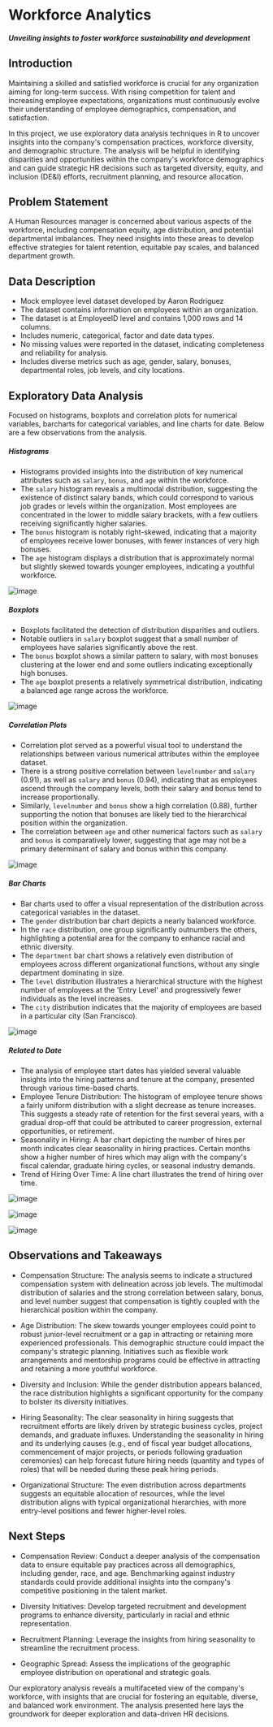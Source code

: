 # Workforce Analytics
#### _Unveiling insights to foster workforce sustainability and development_


## Introduction
Maintaining a skilled and satisfied workforce is crucial for any organization aiming for long-term success. With rising competition for talent and increasing employee expectations, organizations must continuously evolve their understanding of employee demographics, compensation, and satisfaction. 

In this project, we use exploratory data analysis techniques in R to uncover insights into the company's compensation practices, workforce diversity, and demographic structure. The analysis will be helpful in identifying disparities and opportunities within the company's workforce demographics and can guide strategic HR decisions such as targeted diversity, equity, and inclusion (DE&I) efforts, recruitment planning, and resource allocation.

## Problem Statement
A Human Resources manager is concerned about various aspects of the workforce, including compensation equity, age distribution, and potential departmental imbalances. They need insights into these areas to develop effective strategies for talent retention, equitable pay scales, and balanced department growth.

## Data Description
- Mock employee level dataset developed by Aaron Rodriguez
- The dataset contains information on employees within an organization.
- The dataset is at EmployeeID level and contains 1,000 rows and 14 columns.
- Includes numeric, categorical, factor and date data types.
- No missing values were reported in the dataset, indicating completeness and reliability for analysis.
- Includes diverse metrics such as age, gender, salary, bonuses, departmental roles, job levels, and city locations.

## Exploratory Data Analysis
Focused on histograms, boxplots and correlation plots for numerical variables, barcharts for categorical variables, and line charts for date. Below are a few observations from the analysis.


##### _Histograms_
 - Histograms provided insights into the distribution of key numerical attributes such as `salary`, `bonus`, and `age` within the workforce.
 - The `salary` histogram reveals a multimodal distribution, suggesting the existence of distinct salary bands, which could correspond to various job grades or levels within the organization. Most employees are concentrated in the lower to middle salary brackets, with a few outliers receiving significantly higher salaries.
 - The `bonus` histogram is notably right-skewed, indicating that a majority of employees receive lower bonuses, with fewer instances of very high bonuses.
 - The `age` histogram displays a distribution that is approximately normal but slightly skewed towards younger employees, indicating a youthful workforce. 


![image](https://github.com/isabhinav/HRExploration1/assets/130937665/8e6ca686-6ea8-4b3a-92e7-c9a2adf96c77)


##### _Boxplots_
 - Boxplots facilitated the detection of distribution disparities and outliers.
 - Notable outliers in `salary` boxplot suggest that a small number of employees have salaries significantly above the rest.
 - The `bonus` boxplot shows a similar pattern to salary, with most bonuses clustering at the lower end and some outliers indicating exceptionally high bonuses.
 - The `age` boxplot presents a relatively symmetrical distribution, indicating a balanced age range across the workforce. 
 

![image](https://github.com/isabhinav/HRExploration1/assets/130937665/dec37102-1bab-48ee-be23-3c6681b39e14)



##### _Correlation Plots_
 - Correlation plot served as a powerful visual tool to understand the relationships between various numerical attributes within the employee dataset.
 - There is a strong positive correlation between `levelnumber` and `salary` (0.91), as well as `salary` and `bonus` (0.94), indicating that as employees ascend through the company levels, both their salary and bonus tend to increase proportionally.
 - Similarly, `levelnumber` and `bonus` show a high correlation (0.88), further supporting the notion that bonuses are likely tied to the hierarchical position within the organization.
 - The correlation between `age` and other numerical factors such as `salary` and `bonus` is comparatively lower, suggesting that age may not be a primary determinant of salary and bonus within this company.


![image](https://github.com/isabhinav/HRExploration1/assets/130937665/248c792d-858d-430c-b5be-fd6f3074417b)


##### _Bar Charts_
- Bar charts used to offer a visual representation of the distribution across categorical variables in the dataset.
- The `gender` distribution bar chart depicts a nearly balanced workforce.
- In the `race` distribution, one group significantly outnumbers the others, highlighting a potential area for the company to enhance racial and ethnic diversity.
- The `department` bar chart shows a relatively even distribution of employees across different organizational functions, without any single department dominating in size.
- The `level` distribution illustrates a hierarchical structure with the highest number of employees at the 'Entry Level' and progressively fewer individuals as the level increases.
- The `city` distribution indicates that the majority of employees are based in a particular city (San Francisco).


![image](https://github.com/isabhinav/HRExploration1/assets/130937665/02702498-0065-45bd-b0a5-0b79d4e3776b)


##### _Related to Date_
- The analysis of employee start dates has yielded several valuable insights into the hiring patterns and tenure at the company, presented through various time-based charts.
- Employee Tenure Distribution: The histogram of employee tenure shows a fairly uniform distribution with a slight decrease as tenure increases. This suggests a steady rate of retention for the first several years, with a gradual drop-off that could be attributed to career progression, external opportunities, or retirement.
- Seasonality in Hiring: A bar chart depicting the number of hires per month indicates clear seasonality in hiring practices. Certain months show a higher number of hires which may align with the company's fiscal calendar, graduate hiring cycles, or seasonal industry demands.
- Trend of Hiring Over Time: A line chart illustrates the trend of hiring over time. 


![image](https://github.com/isabhinav/HRExploration1/assets/130937665/8736622f-a6b4-443a-8fc1-4bc7b14d3212)

![image](https://github.com/isabhinav/HRExploration1/assets/130937665/198480b2-b1e3-4bb9-bf26-11690d73f20f)

![image](https://github.com/isabhinav/HRExploration1/assets/130937665/3b655b7d-1340-4707-80ec-07041948c38f)



## Observations and Takeaways
- Compensation Structure: The analysis seems to indicate a structured compensation system with delineation across job levels. The multimodal distribution of salaries and the strong correlation between salary, bonus, and level number suggest that compensation is tightly coupled with the hierarchical position within the company. 

- Age Distribution: The skew towards younger employees could point to robust junior-level recruitment or a gap in attracting or retaining more experienced professionals. This demographic structure could impact the company's strategic planning. Initiatives such as flexible work arrangements and mentorship programs could be effective in attracting and retaining a more youthful workforce.

- Diversity and Inclusion: While the gender distribution appears balanced, the race distribution highlights a significant opportunity for the company to bolster its diversity initiatives. 

- Hiring Seasonality: The clear seasonality in hiring suggests that recruitment efforts are likely driven by strategic business cycles, project demands, and graduate influxes. Understanding the seasonality in hiring and its underlying causes (e.g., end of fiscal year budget allocations, commencement of major projects, or periods following graduation ceremonies) can help forecast future hiring needs (quantity and types of roles) that will be needed during these peak hiring periods.

- Organizational Structure: The even distribution across departments suggests an equitable allocation of resources, while the level distribution aligns with typical organizational hierarchies, with more entry-level positions and fewer higher-level roles.


## Next Steps
- Compensation Review: Conduct a deeper analysis of the compensation data to ensure equitable pay practices across all demographics, including gender, race, and age. Benchmarking against industry standards could provide additional insights into the company's competitive positioning in the talent market.

- Diversity Initiatives: Develop targeted recruitment and development programs to enhance diversity, particularly in racial and ethnic representation. 

- Recruitment Planning: Leverage the insights from hiring seasonality to streamline the recruitment process. 

- Geographic Spread: Assess the implications of the geographic employee distribution on operational and strategic goals.

Our exploratory analysis reveals a multifaceted view of the company's workforce, with insights that are crucial for fostering an equitable, diverse, and balanced work environment. The analysis presented here lays the groundwork for deeper exploration and data-driven HR decisions.










